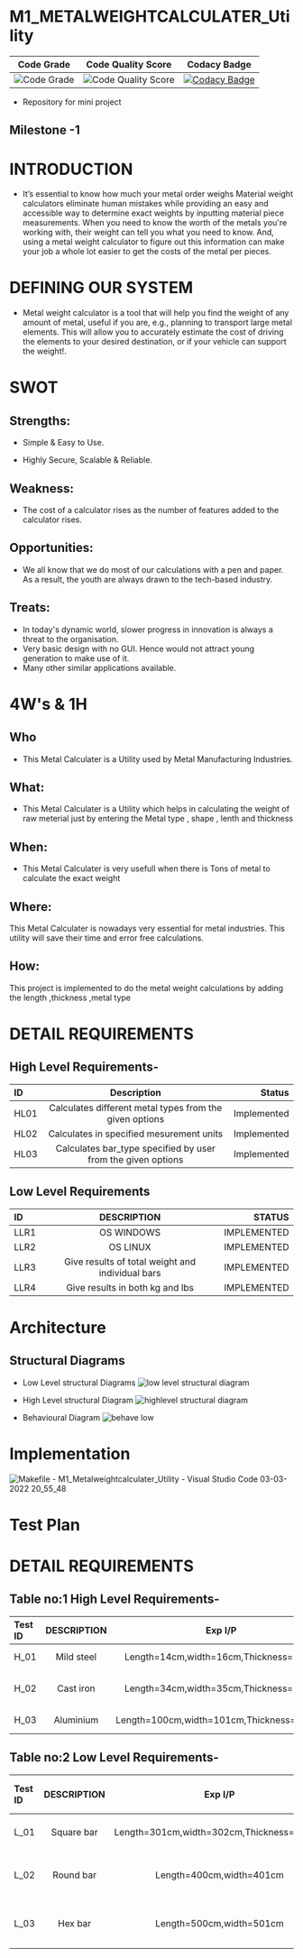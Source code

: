 # M1_METALWEIGHTCALCULATER_Utility


Code Grade | Code Quality Score |Codacy Badge | 
---------|------------|---------|
![Code Grade](https://api.codiga.io/project/31044/status/svg)| ![Code Quality Score](https://api.codiga.io/project/31044/score/svg)| [![Codacy Badge](https://app.codacy.com/project/badge/Grade/b5f386282bee4577969b959ff66f85bc)](https://www.codacy.com/gh/prateek2712/M1_Metalweightcalculater_Utility/dashboard?utm_source=github.com&amp;utm_medium=referral&amp;utm_content=prateek2712/M1_Metalweightcalculater_Utility&amp;utm_campaign=Badge_Grade) |

* Repository for mini project

## Milestone -1
# INTRODUCTION
* It’s essential to know how much your metal order weighs Material weight calculators eliminate human mistakes while providing an easy and accessible way to determine exact weights by inputting material piece measurements.
When you need to know the worth of the metals you're working with, their weight can tell you what you need to know. And, using a metal weight calculator to figure out this information can make your job a whole lot easier to get the costs of the metal per pieces.



# DEFINING OUR SYSTEM
* Metal weight calculator is a tool that will help you find the weight of any amount of metal, useful if you are, e.g., planning to transport large metal elements. This will allow you to accurately estimate the cost of driving the elements to your desired destination, or if your vehicle can support the weight!. 





# SWOT
## Strengths:
 *  Simple & Easy to Use.

 * Highly Secure, Scalable & Reliable.

## Weakness:
 * The cost of a calculator rises as the number of features added to the calculator rises.

## Opportunities:
*  We all know that we do most of our calculations with a pen and paper. As a result, the youth are always drawn to the tech-based industry.



## Treats: 
* In today's dynamic world, slower progress in innovation is always a threat to the organisation.
* Very basic design with no GUI. Hence would not attract young generation to make use of it.
* Many other similar applications available.

# 4W's & 1H
## Who
* This Metal Calculater is a Utility used by Metal Manufacturing Industries.

## What:
* This Metal Calculater is a Utility which helps in calculating the weight of raw meterial just by entering the Metal type , shape , lenth and thickness 

## When:
* This Metal Calculater is very usefull when there is Tons of metal to calculate the exact weight

## Where:
This Metal Calculater is nowadays very essential for metal industries. This utility will save their time and error free calculations.


## How:
This project is implemented to do the metal weight calculations by adding the length ,thickness ,metal type

# DETAIL REQUIREMENTS
## High Level Requirements-
|ID	        | Description	                                |Status
| :---         |     :---:      |          ---: |
|HL01	|Calculates different metal types from the given options	    |Implemented|
|HL02	|Calculates in specified mesurement units	    |Implemented|
|HL03	|Calculates bar_type specified by user from the given options	    |Implemented|

## Low Level Requirements

| ID	       | DESCRIPTION    | STATUS        |
| :---         |     :---:      |          ---: |
|LLR1	       | OS WINDOWS	    | IMPLEMENTED   |
|LLR2	       | OS LINUX	    | IMPLEMENTED   |
|LLR3	       | Give results of total weight and individual bars	    | IMPLEMENTED   |
|LLR4	       | Give results in both kg and lbs	    | IMPLEMENTED   | 

# Architecture


## Structural Diagrams
 * Low Level structural Diagrams
 ![low level structural diagram](https://user-images.githubusercontent.com/47187002/156596699-eb48263c-3ec2-467b-9166-c30d39f5030e.jpg)

  
   


 * High Level structural Diagram
 ![highlevel structural diagram](https://user-images.githubusercontent.com/47187002/156596589-babef95b-f877-4a86-bb08-bac84a816f39.jpg)

  
* Behavioural Diagram
![behave low](https://user-images.githubusercontent.com/47187002/156596526-fa061efe-d1d1-4819-b990-9d36ae3ecd72.jpg)


# Implementation

![Makefile - M1_Metalweightcalculater_Utility - Visual Studio Code 03-03-2022 20_55_48](https://user-images.githubusercontent.com/47187002/156595834-b7b51cda-9f7a-4f60-bf4e-38ea34e4bd1d.png)






# Test Plan






# DETAIL REQUIREMENTS
## Table no:1  High Level Requirements-
| Test ID	   | DESCRIPTION    | Exp I/P     |  Exp O/P| Actual Out | Type of Test      |
| :---         |     :---:      | :---:       |:---:    |   :---:    |       ---:        |
|H_01	       | Mild steel	    |Length=14cm,width=16cm,Thickness=45cm  |0.9495kgs         |0.9495kgs     |Mild steel + Flat bar |
|H_02	       | Cast iron	    |Length=34cm,width=35cm,Thickness=36cm             |0.3084kgs         |0.3084kgs            |Cast Iron+FLat bar    |
|H_03	       | Aluminium	    |Length=100cm,width=101cm,Thickness=102cm             |2.7815kgs         |2.7815kgs            |Aluminium +Flat bar     |


## Table no:2  Low Level Requirements-
| Test ID	   | DESCRIPTION    | Exp I/P     |  Exp O/P| Actual Out | Type of Test      |
| :---         |     :---:      | :---:       |:---:    |   :---:    |       ---:        |
|L_01	       |Square bar 	            |Length=301cm,width=302cm,Thickness=303cm              |214.0742kgs         |214.0742kgs            |Mild Steel + Square |
|L_02	       |Round bar 	            |Length=400cm,width=401cm             |396.5477kgs    |396.5477kgs            |Mild steel + Round bar   |
|L_03	       |Hex bar 	            |Length=500cm,width=501cm           |849.7625kgs        |849.7625kgs            |Mild steel + Hex bar     |


